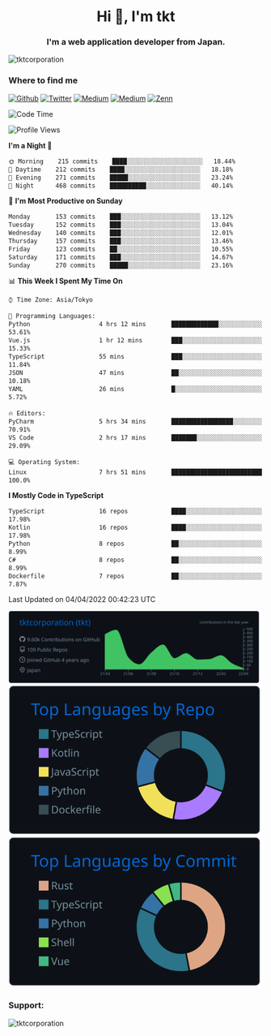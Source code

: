 <h1 align="center">Hi 👋, I'm tkt</h1>
<h3 align="center">I'm a web application developer from Japan.</h3>

<p align="left"> <img src="https://komarev.com/ghpvc/?username=tktcorporation&label=Profile%20views&color=0e75b6&style=flat" alt="tktcorporation" /> </p>

<h3>Where to find me</h3>
<p>
<a href="https://github.com/tktcorporation" target="_blank"><img alt="Github" src="https://img.shields.io/badge/GitHub-%2312100E.svg?&style=for-the-badge&logo=Github&logoColor=white" /></a>
<a href="https://twitter.com/tktcorporation" target="_blank"><img alt="Twitter" src="https://img.shields.io/badge/twitter-%231DA1F2.svg?&style=for-the-badge&logo=twitter&logoColor=white" /></a>
<a href="https://www.linkedin.com/in/tktcorporation" target="_blank"><img alt="Medium" src="https://img.shields.io/badge/linkdin-0a66c2.svg?&style=for-the-badge&logo=linkedin&logoColor=white" /></a>
<a href="https://qiita.com/tktcorporation" target="_blank"><img alt="Medium" src="https://img.shields.io/badge/qiita-55C500.svg?&style=for-the-badge&logo=qiita&logoColor=white" /></a>
<a href="https://zenn.dev/tktcorporation" target="_blank"><img alt="Zenn" src="https://img.shields.io/badge/Zenn-3EA8FF.svg?&style=for-the-badge&logo=Zenn&logoColor=white" /></a>
</p>
  
<!--START_SECTION:waka-->
![Code Time](http://img.shields.io/badge/Code%20Time-232%20hrs%2028%20mins-blue)

![Profile Views](http://img.shields.io/badge/Profile%20Views-1-blue)

**I'm a Night 🦉** 

```text
🌞 Morning    215 commits    ████░░░░░░░░░░░░░░░░░░░░░   18.44% 
🌆 Daytime    212 commits    ████░░░░░░░░░░░░░░░░░░░░░   18.18% 
🌃 Evening    271 commits    █████░░░░░░░░░░░░░░░░░░░░   23.24% 
🌙 Night      468 commits    ██████████░░░░░░░░░░░░░░░   40.14%

```
📅 **I'm Most Productive on Sunday** 

```text
Monday       153 commits    ███░░░░░░░░░░░░░░░░░░░░░░   13.12% 
Tuesday      152 commits    ███░░░░░░░░░░░░░░░░░░░░░░   13.04% 
Wednesday    140 commits    ███░░░░░░░░░░░░░░░░░░░░░░   12.01% 
Thursday     157 commits    ███░░░░░░░░░░░░░░░░░░░░░░   13.46% 
Friday       123 commits    ██░░░░░░░░░░░░░░░░░░░░░░░   10.55% 
Saturday     171 commits    ███░░░░░░░░░░░░░░░░░░░░░░   14.67% 
Sunday       270 commits    █████░░░░░░░░░░░░░░░░░░░░   23.16%

```


📊 **This Week I Spent My Time On** 

```text
⌚︎ Time Zone: Asia/Tokyo

💬 Programming Languages: 
Python                   4 hrs 12 mins       █████████████░░░░░░░░░░░░   53.61% 
Vue.js                   1 hr 12 mins        ███░░░░░░░░░░░░░░░░░░░░░░   15.33% 
TypeScript               55 mins             ███░░░░░░░░░░░░░░░░░░░░░░   11.84% 
JSON                     47 mins             ██░░░░░░░░░░░░░░░░░░░░░░░   10.18% 
YAML                     26 mins             █░░░░░░░░░░░░░░░░░░░░░░░░   5.72%

🔥 Editors: 
PyCharm                  5 hrs 34 mins       █████████████████░░░░░░░░   70.91% 
VS Code                  2 hrs 17 mins       ███████░░░░░░░░░░░░░░░░░░   29.09%

💻 Operating System: 
Linux                    7 hrs 51 mins       █████████████████████████   100.0%

```

**I Mostly Code in TypeScript** 

```text
TypeScript               16 repos            ████░░░░░░░░░░░░░░░░░░░░░   17.98% 
Kotlin                   16 repos            ████░░░░░░░░░░░░░░░░░░░░░   17.98% 
Python                   8 repos             ██░░░░░░░░░░░░░░░░░░░░░░░   8.99% 
C#                       8 repos             ██░░░░░░░░░░░░░░░░░░░░░░░   8.99% 
Dockerfile               7 repos             ██░░░░░░░░░░░░░░░░░░░░░░░   7.87%

```



 Last Updated on 04/04/2022 00:42:23 UTC
<!--END_SECTION:waka-->

[![](https://raw.githubusercontent.com/tktcorporation/tktcorporation/master/profile-summary-card-output/github_dark/0-profile-details.svg)](https://github.com/vn7n24fzkq/github-profile-summary-cards)
[![](https://raw.githubusercontent.com/tktcorporation/tktcorporation/master/profile-summary-card-output/github_dark/1-repos-per-language.svg)](https://github.com/vn7n24fzkq/github-profile-summary-cards) [![](https://raw.githubusercontent.com/tktcorporation/tktcorporation/master/profile-summary-card-output/github_dark/2-most-commit-language.svg)](https://github.com/vn7n24fzkq/github-profile-summary-cards)

<h3 align="left">Support:</h3>
<p><a href="https://www.buymeacoffee.com/tktcorporation"> <img align="left" src="https://cdn.buymeacoffee.com/buttons/v2/default-yellow.png" height="50" width="210" alt="tktcorporation" /></a></p><br><br>
